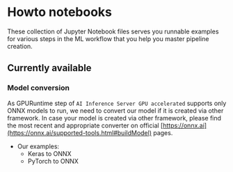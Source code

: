 # Howto notebooks

These collection of Jupyter Notebook files serves you runnable examples for various steps in the ML workflow that you help you master pipeline creation.

## Currently available

### Model conversion  
As GPURuntime step of `AI Inference Server GPU accelerated` supports only ONNX models to run, we need to convert our model if it is created via other framework. In case your model is created via other framework, please find the most recent and appropriate converter on official [https://onnx.ai](https://onnx.ai/supported-tools.html#buildModel) pages.

- Our examples:
  - Keras to ONNX
  - PyTorch to ONNX
  
